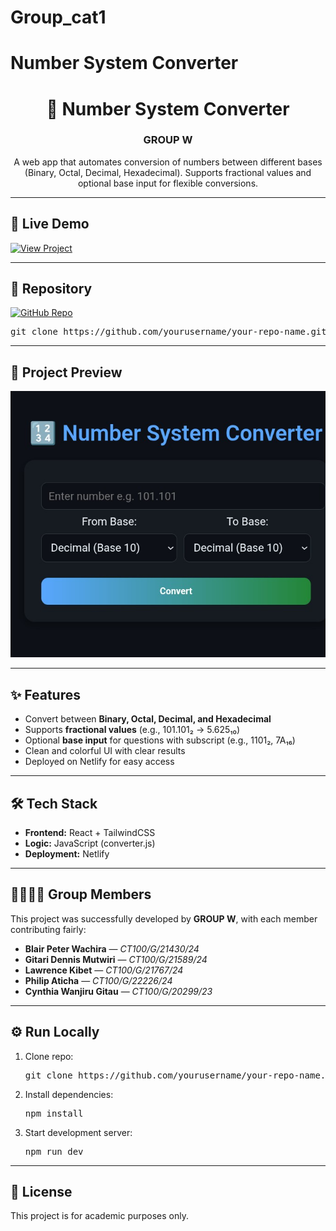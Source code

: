 # Group_cat1

# Number System Converter

<h1 align="center">🔢 Number System Converter</h1>

<h3 align="center">GROUP W</h3>

<p align="center">
  A web app that automates conversion of numbers between different bases 
  (Binary, Octal, Decimal, Hexadecimal). Supports fractional values and 
  optional base input for flexible conversions.
</p>

<hr/>

<h2>🚀 Live Demo</h2>
<p>
  <a href="https://your-netlify-link.netlify.app">
    <img src="https://img.shields.io/badge/View%20Project-Click%20Here-blue?style=for-the-badge" alt="View Project"/>
  </a>
</p>

<hr/>

<h2>📂 Repository</h2>
<p>
  <a href="https://github.com/yourusername/your-repo-name">
    <img src="https://img.shields.io/badge/GitHub-Link-black?logo=github&style=for-the-badge" alt="GitHub Repo"/>
  </a>
</p>

<pre>
git clone https://github.com/yourusername/your-repo-name.git
</pre>

<hr/>

<h2>📸 Project Preview</h2>
<p>
  <img src="./screenshot.png" alt="Project Preview"/>
</p>

<hr/>

<h2>✨ Features</h2>
<ul>
  <li>Convert between <b>Binary, Octal, Decimal, and Hexadecimal</b></li>
  <li>Supports <b>fractional values</b> (e.g., 101.101₂ → 5.625₁₀)</li>
  <li>Optional <b>base input</b> for questions with subscript (e.g., 1101₂, 7A₁₆)</li>
  <li>Clean and colorful UI with clear results</li>
  <li>Deployed on Netlify for easy access</li>
</ul>

<hr/>

<h2>🛠️ Tech Stack</h2>
<ul>
  <li><b>Frontend:</b> React + TailwindCSS</li>
  <li><b>Logic:</b> JavaScript (converter.js)</li>
  <li><b>Deployment:</b> Netlify</li>
</ul>

<hr/>

<h2>👨‍👩‍👧‍👦 Group Members</h2>
<p>This project was successfully developed by <b>GROUP W</b>, with each member contributing fairly:</p>
<ul>
  <li><b>Blair Peter Wachira</b> — <i>CT100/G/21430/24</i></li>
  <li><b>Gitari Dennis Mutwiri</b> — <i>CT100/G/21589/24</i></li>
  <li><b>Lawrence Kibet</b> — <i>CT100/G/21767/24</i></li>
  <li><b>Philip Aticha</b> — <i>CT100/G/22226/24</i></li>
  <li><b>Cynthia Wanjiru Gitau</b> — <i>CT100/G/20299/23</i></li>
</ul>

<hr/>

<h2>⚙️ Run Locally</h2>
<ol>
  <li>Clone repo:
    <pre>git clone https://github.com/yourusername/your-repo-name.git</pre>
  </li>
  <li>Install dependencies:
    <pre>npm install</pre>
  </li>
  <li>Start development server:
    <pre>npm run dev</pre>
  </li>
</ol>

<hr/>

<h2>📖 License</h2>
<p>This project is for academic purposes only.</p>
